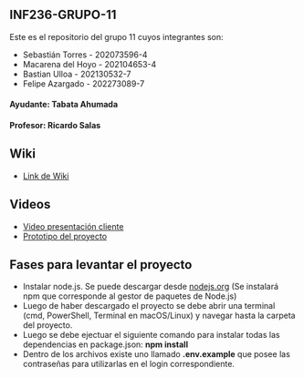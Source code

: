 ## INF236-GRUPO-11

Este es el repositorio del grupo 11 cuyos integrantes son:

* Sebastián Torres - 202073596-4
* Macarena del Hoyo - 202104653-4
* Bastian Ulloa - 202130532-7
* Felipe Azargado - 202273089-7

#### Ayudante: Tabata Ahumada
#### Profesor: Ricardo Salas

## Wiki

* [Link de Wiki](https://github.com/SebaUSM/hito-1/wiki)

## Videos

* [Video presentación cliente](https://www.youtube.com/watch?v=abJau21SDIk)
* [Prototipo del proyecto](https://www.youtube.com/watch?v=abJau21SDIk)

## Fases para levantar el proyecto

* Instalar node.js. Se puede descargar desde [nodejs.org](https://nodejs.org/en) (Se instalará npm que corresponde al gestor de paquetes de Node.js)
* Luego de haber descargado el proyecto se debe abrir una terminal (cmd, PowerShell, Terminal en macOS/Linux) y navegar hasta la carpeta del proyecto.
* Luego se debe ejectuar el siguiente comando para instalar todas las dependencias en package.json: **npm install**
* Dentro de los archivos existe uno llamado **.env.example** que posee las contraseñas para utilizarlas en el login correspondiente.

